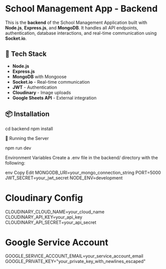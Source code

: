 

# School Management App - Backend

This is the **backend** of the School Management Application built with **Node.js**, **Express.js**, and **MongoDB**. It handles all API endpoints, authentication, database interactions, and real-time communication using **Socket.io**.

## 🔧 Tech Stack

- **Node.js**
- **Express.js**
- **MongoDB** with Mongoose
- **Socket.io** - Real-time communication
- **JWT** - Authentication
- **Cloudinary** - Image uploads
- **Google Sheets API** - External integration

## 📦 Installation

cd backend
npm install

🚀 Running the Server

npm run dev

 Environment Variables
Create a .env file in the backend/ directory with the following:

env
Copy
Edit
MONGODB_URI=your_mongo_connection_string
PORT=5000
JWT_SECRET=your_jwt_secret
NODE_ENV=development

# Cloudinary Config
CLOUDINARY_CLOUD_NAME=your_cloud_name
CLOUDINARY_API_KEY=your_api_key
CLOUDINARY_API_SECRET=your_api_secret

# Google Service Account
GOOGLE_SERVICE_ACCOUNT_EMAIL=your_service_account_email
GOOGLE_PRIVATE_KEY="your_private_key_with_newlines_escaped"